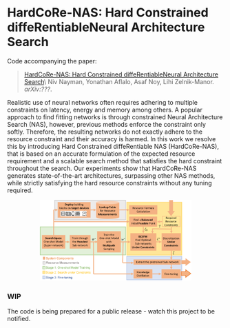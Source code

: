 # HardCoRe-NAS: Hard Constrained diffeRentiableNeural Architecture Search
Code accompanying the paper:
> [HardCoRe-NAS: Hard Constrained diffeRentiableNeural Architecture Search](https://arxiv.org/abs/???)\
> Niv Nayman, Yonathan Aflalo, Asaf Noy, Lihi Zelnik-Manor.\
> _arXiv:???_.

Realistic use of neural networks often requires adhering to multiple constraints on latency, energy and memory among others.
A popular approach to find fitting networks is through constrained Neural Architecture Search (NAS), however, previous methods enforce the constraint only softly.
Therefore, the resulting networks do not exactly adhere to the resource constraint and their accuracy is harmed.
In this work we resolve this by introducing Hard Constrained diffeRentiable NAS (HardCoRe-NAS), that is based on an accurate formulation of the expected resource requirement and a scalable search method that satisfies the hard constraint throughout the search.
Our experiments show that HardCoRe-NAS generates state-of-the-art architectures, surpassing other NAS methods, while strictly satisfying the hard resource constraints without any tuning required.

<p align="center">
    <img src="images/hardcorenas_system.pdf" alt="hardcorenas_system" width="70%">
</p>


### WIP
The code is being prepared for a public release - watch this project to be notified.
